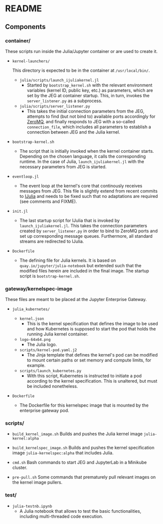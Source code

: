 # README

## Components

### container/

These scripts run inside the Julia/Jupyter container or are used to create it.

* `kernel-launchers/`

  This directory is expected to be in the container at `/usr/local/bin/`.

  * `julia/scripts/launch_ijuliakernel.jl`
    * Started by `bootstrap_kernel.sh` with the relevant environment variables (kernel ID, public key, etc.) as parameters, which are set by the JEG at container startup. This, in turn, invokes the `server_listener.py` as a subprocess.
  * `julia/scripts/server_listener.py`
    * This takes the initial connection parameters from the JEG, attempts to find (but not bind to) available ports accordingly for [ZeroMQ](https://zeromq.org/), and finally responds to JEG with a so-called `connection_file`, which includes all parameters to establish a connection between JEG and the Julia kernel.

* `bootstrap-kernel.sh`

  * The script that is initially invoked when the kernel container starts. Depending on the chosen language, it calls the corresponding runtime. In the case of Julia, `launch_ijuliakernel.jl` with the necessary parameters from JEG is started.

* `eventloop.jl`

  * The event loop at the kernel's core that continously receives messages from JEG. This file is slightly extend from recent commits to [IJulia](https://github.com/JuliaLang/IJulia.jl) and needs to be fixed such that no adaptations are required (see comments and FIXME).

* `init.jl`

  * The last startup script for IJulia that is invoked by `launch_ijuliakernel.jl`. This takes the connection parameters created by `server_listener.py` in order to bind to ZeroMQ ports and set up corresponding message queues. Furthermore, all standard streams are redirected to IJulia.

* `Dockerfile`
  * The defining file for Julia kernels. It is based on `quay.io/jupyter/julia-notebook` but extended such that the modified files herein are included in the final image. The startup script is `bootstrap-kernel.sh`.


### gateway/kernelspec-image

These files are meant to be placed at the Jupyter Enterprise Gateway.

* `julia_kubernetes/`
  * `kernel.json`
    * This is the kernel specification that defines the image to be used and how Kubernetes is supposed to start the pod that holds the running Julia kernel container.
  * `logo-64x64.png`
    * The Julia logo.
  * `scripts/kernel-pod.yaml.j2`
    * The Jinja template that defines the kernel's pod can be modified to mount certain paths or set memory and compute limits, for example.
  * `scripts/launch_kubernetes.py`
    * With this script, Kubernetes is instructed to initiate a pod according to the kernel specification. This is unaltered, but must be included nonetheless.


* `Dockerfile`
  * The Dockerfile for this kernelspec image that is mounted by the enterprise gateway pod.

### scripts/

* `build_kernel_image.sh`
  Builds and pushes the Julia kernel image `julia-kernel:alpha`

* `build_kernelspec_image.sh`
  Builds and pushes the kernel specification image `julia-kernelspec:alpha` that includes Julia.

* `cmd.sh`
  Bash commands to start JEG and JupyterLab in a Minikube cluster.

* `pre-pull.sh`
  Some commands that prematurely pull relevant images on the kernel image pullers.

### test/

* `julia-testnb.ipynb`
  * A Julia notebook that allows to test the basic functionalities, including multi-threaded code execution.

